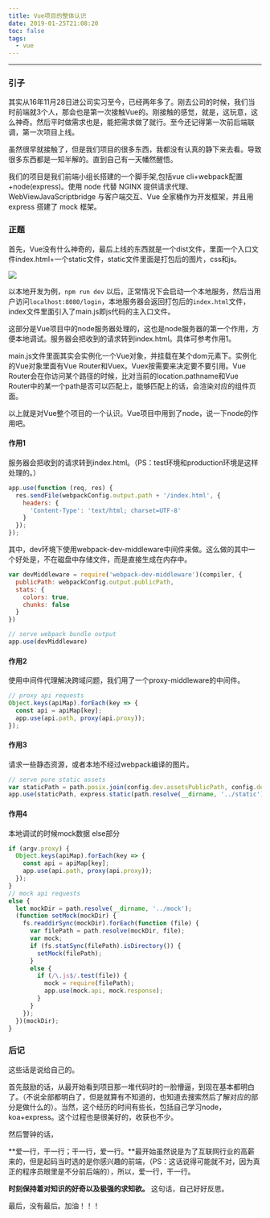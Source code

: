 ```yaml
---
title: Vue项目的整体认识
date: 2019-01-25T21:08:20
toc: false
tags: 
  - vue
---
```


-----

### 引子
其实从16年11月28日进公司实习至今，已经两年多了。刚去公司的时候，我们当时前端就3个人，那会也是第一次接触Vue的。刚接触的感觉，就是，这玩意，这么神奇。然后平时做需求也是，能把需求做了就行。至今还记得第一次前后端联调，第一次项目上线。

虽然很早就接触了，但是我们项目的很多东西，我都没有认真的静下来去看。导致很多东西都是一知半解的。直到自己有一天幡然醒悟。

我们的项目是我们前端小组长搭建的一个脚手架,包括vue cli+webpack配置+node(express)。使用 node 代替 NGINX 提供请求代理、WebViewJavaScriptbridge 与客户端交互、Vue 全家桶作为开发框架，并且用 express 搭建了 mock 框架。

### 正题

首先，Vue没有什么神奇的，最后上线的东西就是一个dist文件，里面一个入口文件index.html+一个static文件，static文件里面是打包后的图片，css和js。

![](https://blog-pics.pek3b.qingstor.com/006tNc79ly1fzj6d8fhqvj30hk0k40ue.jpg)

以本地开发为例，`npm run dev` 以后，正常情况下会启动一个本地服务，然后当用户访问`localhost:8080/login`，本地服务器会返回打包后的`index.html`文件，index文件里面引入了main.js即js代码的主入口文件。

这部分是Vue项目中的node服务器处理的，这也是node服务器的第一个作用，方便本地调试。服务器会把收到的请求转到index.html。具体可参考作用1。


main.js文件里面其实会实例化一个Vue对象，并挂载在某个dom元素下。实例化的Vue对象里面有Vue Router和Vuex。Vuex按需要来决定要不要引用。Vue Router会在你访问某个路径的时候，比对当前的location.pathname和Vue Router中的某一个path是否可以匹配上，能够匹配上的话，会渲染对应的组件页面。

以上就是对Vue整个项目的一个认识。Vue项目中用到了node，说一下node的作用吧。

#### 作用1 

服务器会把收到的请求转到index.html。（PS：test环境和production环境是这样处理的。）

``` js
app.use(function (req, res) {
  res.sendFile(webpackConfig.output.path + '/index.html', {
    headers: {
      'Content-Type': 'text/html; charset=UTF-8'
    }
  });
});
```

其中，dev环境下使用webpack-dev-middleware中间件来做。这么做的其中一个好处是，不在磁盘中存储文件，而是直接生成在内存中。
``` js
var devMiddleware = require('webpack-dev-middleware')(compiler, {
  publicPath: webpackConfig.output.publicPath,
  stats: {
    colors: true,
    chunks: false
  }
})

// serve webpack bundle output
app.use(devMiddleware)
```

#### 作用2 

使用中间件代理解决跨域问题，我们用了一个proxy-middleware的中间件。

``` js
// proxy api requests
Object.keys(apiMap).forEach(key => {
  const api = apiMap[key];
  app.use(api.path, proxy(api.proxy));
});
```

#### 作用3 

请求一些静态资源，或者本地不经过webpack编译的图片。

``` js
// serve pure static assets
var staticPath = path.posix.join(config.dev.assetsPublicPath, config.dev.assetsSubDirectory);
app.use(staticPath, express.static(path.resolve(__dirname, '../static')))
```

#### 作用4 

本地调试的时候mock数据 else部分

``` js
if (argv.proxy) {
  Object.keys(apiMap).forEach(key => {
    const api = apiMap[key];
    app.use(api.path, proxy(api.proxy));
  });
}
// mock api requests
else {
  let mockDir = path.resolve(__dirname, '../mock');
  (function setMock(mockDir) {
    fs.readdirSync(mockDir).forEach(function (file) {
      var filePath = path.resolve(mockDir, file);
      var mock;
      if (fs.statSync(filePath).isDirectory()) {
        setMock(filePath);
      }
      else {
        if (/\.js$/.test(file)) {
          mock = require(filePath);
          app.use(mock.api, mock.response);
        }
      }
    });
  })(mockDir);
}
```

### 后记

这些话是说给自己的。

首先鼓励的话，从最开始看到项目那一堆代码时的一脸懵逼，到现在基本都明白了。（不说全部都明白了，但是就算有不知道的，也知道去搜索然后了解对应的部分是做什么的）。当然，这个经历的时间有些长，包括自己学习node，koa+express。这个过程也是很美好的，收获也不少。

然后警钟的话，

**爱一行，干一行；干一行，爱一行。**最开始虽然说是为了互联网行业的高薪来的，但是起码当时选的是你感兴趣的前端，（PS：这话说得可能就不对，因为真正的程序员眼里是不分前后端的），所以，爱一行，干一行。

**时刻保持着对知识的好奇以及极强的求知欲。** 这句话，自己好好反思。

最后，没有最后。加油！！！